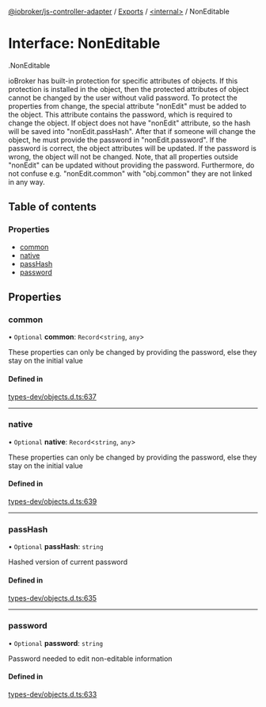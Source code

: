 [@iobroker/js-controller-adapter](../README.md) / [Exports](../modules.md) / [<internal\>](../modules/internal_.md) / NonEditable

# Interface: NonEditable

[<internal>](../modules/internal_.md).NonEditable

ioBroker has built-in protection for specific attributes of objects. If this protection is installed in the object, then the protected attributes of object cannot be changed by the user without valid password.
To protect the properties from change, the special attribute "nonEdit" must be added to the object. This attribute contains the password, which is required to change the object.
If object does not have "nonEdit" attribute, so the hash will be saved into "nonEdit.passHash". After that if someone will change the object, he must provide the password in "nonEdit.password".
If the password is correct, the object attributes will be updated. If the password is wrong, the object will not be changed.
Note, that all properties outside "nonEdit" can be updated without providing the password. Furthermore, do not confuse e.g. "nonEdit.common" with "obj.common" they are not linked in any way.

## Table of contents

### Properties

- [common](internal_.NonEditable.md#common)
- [native](internal_.NonEditable.md#native)
- [passHash](internal_.NonEditable.md#passhash)
- [password](internal_.NonEditable.md#password)

## Properties

### common

• `Optional` **common**: `Record`<`string`, `any`\>

These properties can only be changed by providing the password, else they stay on the initial value

#### Defined in

[types-dev/objects.d.ts:637](https://github.com/ioBroker/ioBroker.js-controller/blob/4361085b/packages/types-dev/objects.d.ts#L637)

___

### native

• `Optional` **native**: `Record`<`string`, `any`\>

These properties can only be changed by providing the password, else they stay on the initial value

#### Defined in

[types-dev/objects.d.ts:639](https://github.com/ioBroker/ioBroker.js-controller/blob/4361085b/packages/types-dev/objects.d.ts#L639)

___

### passHash

• `Optional` **passHash**: `string`

Hashed version of current password

#### Defined in

[types-dev/objects.d.ts:635](https://github.com/ioBroker/ioBroker.js-controller/blob/4361085b/packages/types-dev/objects.d.ts#L635)

___

### password

• `Optional` **password**: `string`

Password needed to edit non-editable information

#### Defined in

[types-dev/objects.d.ts:633](https://github.com/ioBroker/ioBroker.js-controller/blob/4361085b/packages/types-dev/objects.d.ts#L633)
